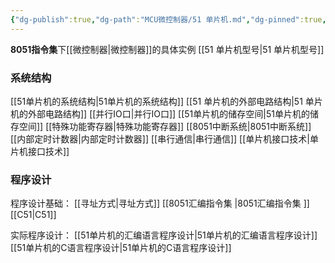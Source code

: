 ```yaml
---
{"dg-publish":true,"dg-path":"MCU微控制器/51 单片机.md","dg-pinned":true,"permalink":"/MCU微控制器/51 单片机/","pinned":true,"dgPassFrontmatter":true,"noteIcon":"","created":"2024-05-21T15:20:27.707+08:00","updated":"2024-07-19T21:00:49.820+08:00"}
---
```


**8051指令集**下[[微控制器\|微控制器]]的具体实例
[[51 单片机型号\|51 单片机型号]]
### 系统结构
[[51单片机的系统结构\|51单片机的系统结构]]
[[51 单片机的外部电路结构\|51 单片机的外部电路结构]]
[[并行IO口\|并行IO口]]
[[51单片机的储存空间\|51单片机的储存空间]]
[[特殊功能寄存器\|特殊功能寄存器]]
[[8051中断系统\|8051中断系统]]
[[内部定时计数器\|内部定时计数器]]
[[串行通信\|串行通信]]
[[单片机接口技术\|单片机接口技术]]

### 程序设计
程序设计基础：
[[寻址方式\|寻址方式]]
[[8051汇编指令集 \|8051汇编指令集 ]]   
[[C51\|C51]]

实际程序设计：
[[51单片机的汇编语言程序设计\|51单片机的汇编语言程序设计]]
[[51单片机的C语言程序设计\|51单片机的C语言程序设计]]

